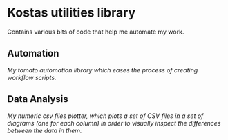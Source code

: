 Kostas utilities library
========================

Contains various bits of code that help me automate my work.

Automation
----------
*My tomato automation library which eases the process of creating workflow scripts.*

Data Analysis
-------------
*My numeric csv files plotter, which plots a set of CSV files in a set of diagrams (one for each column)
in order to visually inspect the differences between the data in them.*



